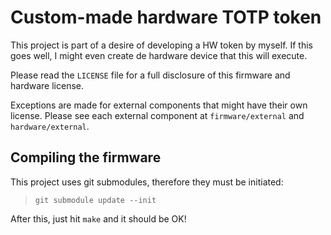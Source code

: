 # Custom-made hardware TOTP token

This project is part of a desire of developing a HW token by myself. If this goes well, I might even create de hardware
device that this will execute.

Please read the `LICENSE` file for a full disclosure of this firmware and hardware license.

Exceptions are made for external components that might have their own license. Please see each external component at
`firmware/external` and `hardware/external`.

## Compiling the firmware

This project uses git submodules, therefore they must be initiated:
> `git submodule update --init`

After this, just hit `make` and it should be OK!
